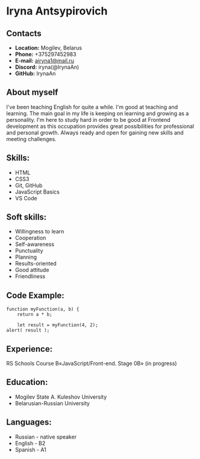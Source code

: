 # **Iryna Antsypirovich**

## Contacts
* **Location:** Mogilev, Belarus
* **Phone:**    +375297452983
* **E-mail:**   airyna1@mail.ru
* **Discord:**  iryna(@IrynaAn)
*  **GitHub:**  IrynaAn

## About myself
I've been teaching English for quite a while. I'm good at teaching and learning. The main goal in my life is keeping on learning and growing as a personality.
I'm here to study hard in order to be good at Frontend development as this occupation provides great possibilities for professional and personal growth. Always ready and open for gaining new skills and meeting challenges.

## Skills:
+ HTML
+ CSS3
+ Git, GitHub
+ JavaScript Basics
+ VS Code

## Soft skills:
+ Willingness to learn
+ Cooperation
+ Self-awareness
+ Punctuality
+ Planning
+ Results-oriented
+ Good attitude
+ Friendliness

## Code Example:
```
function myFunction(a, b) {
    return a * b;
    
    let result = myFunction(4, 2);
alert( result );
```

## Experience:
RS Schools Course В«JavaScript/Front-end. Stage 0В» (in progress)

## Education:
* Mogilev State A. Kuleshov University
* Belarusian-Russian University

## Languages:
* Russian - native speaker
* English - B2
* Spanish - A1
